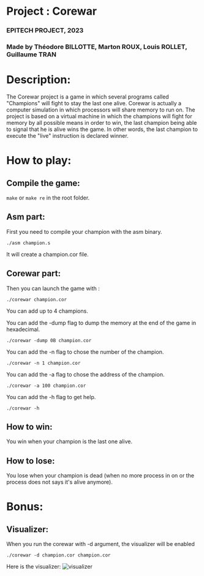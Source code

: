 # <span>Project : Corewar</span>
### <span >EPITECH PROJECT, 2023</span>
### <span >Made by Théodore BILLOTTE, Marton ROUX, Louis ROLLET, Guillaume TRAN</span>

# <span >Description:</span>

<span>The Corewar project is a game in which several programs called "Champions" will fight to stay the last one
alive. Corewar is actually a computer simulation in which processors will share memory to run on.
The project is based on a virtual machine in which the champions will fight for memory by all possible
means in order to win, the last champion being able to signal that he is alive wins the game. In other words,
the last champion to execute the "live" instruction is declared winner.</span>


# <span>How to play:</span>

## Compile the game:
```make``` <span>or</span> ```make re``` <span>in the root folder.</span>

## Asm part:
<span>First you need to compile your champion with the asm binary.</span>

```./asm champion.s```

<span>It will create a champion.cor file.</span>

## Corewar part:

<span>Then you can launch the game with :</span>

```./corewar champion.cor```

<span>You can add up to 4 champions.</span>

<span>You can add the -dump flag to dump the memory at the end of the game in hexadecimal.</span>

```./corewar -dump 0B champion.cor```

<span>You can add the -n flag to chose the number of the champion.</span>

```./corewar -n 1 champion.cor```

<span>You can add the -a flag to chose the address of the champion.</span>

```./corewar -a 100 champion.cor```


<span>You can add the -h flag to get help.</span>

```./corewar -h```

## How to win:

<span>You win when your champion is the last one alive.</span>

## How to lose:

<span>You lose when your champion is dead (when no more process in on or the process does not says it's alive anymore).</span>

# Bonus:

## Visualizer:

<span>When you run the corewar with -d argument, the visualizer will be enabled</span>

```./corewar -d champion.cor champion.cor```

<span>Here is the visualizer:</span>
![visualizer](images/visualizer.png)
